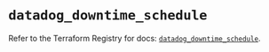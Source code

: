 # `datadog_downtime_schedule`

Refer to the Terraform Registry for docs: [`datadog_downtime_schedule`](https://registry.terraform.io/providers/datadog/datadog/3.62.0/docs/resources/downtime_schedule).
